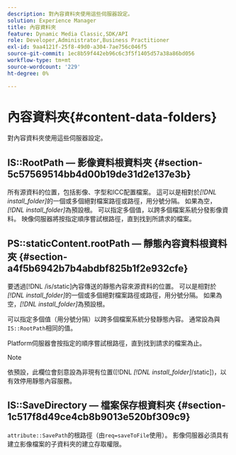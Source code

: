 ```yaml
---
description: 對內容資料夾使用這些伺服器設定。
solution: Experience Manager
title: 內容資料夾
feature: Dynamic Media Classic,SDK/API
role: Developer,Administrator,Business Practitioner
exl-id: 9aa4121f-25f8-49d0-a304-7ae756c046f5
source-git-commit: 1ec8b59f442eb96c6c3f5f1405d57a38a86bd056
workflow-type: tm+mt
source-wordcount: '229'
ht-degree: 0%

---
```


# 內容資料夾{#content-data-folders}

對內容資料夾使用這些伺服器設定。

## IS::RootPath — 影像資料根資料夾 {#section-5c57569514bb4d00b19de31d2e137e3b}

所有源資料的位置，包括影像、字型和ICC配置檔案。 這可以是相對於&#x200B;*[!DNL install_folder]*&#x200B;的一個或多個絕對檔案路徑或路徑，用分號分隔。 如果為空，*[!DNL install_folder]*&#x200B;為預設根。 可以指定多個值，以跨多個檔案系統分發影像資料。 映像伺服器將按指定順序嘗試根路徑，直到找到所請求的檔案。

## PS::staticContent.rootPath — 靜態內容資料根資料夾 {#section-a4f5b6942b7b4abdbf825b1f2e932cfe}

要透過[!DNL /is/static]內容傳送的靜態內容來源資料的位置。 可以是相對於&#x200B;*[!DNL install_folder]*&#x200B;的一個或多個絕對檔案路徑或路徑，用分號分隔。 如果為空，*[!DNL install_folder]*&#x200B;為預設根。

可以指定多個值（用分號分隔）以跨多個檔案系統分發靜態內容。 通常設為與`IS::RootPath`相同的值。

Platform伺服器會按指定的順序嘗試根路徑，直到找到請求的檔案為止。

>[!NOTE]
>
>依預設，此欄位會刻意設為非現有位置([!DNL *[!DNL install_folder]*/static])，以有效停用靜態內容服務。

## IS::SaveDirectory — 檔案保存根資料夾 {#section-1c517f8d49ce4cb8b9013e520bf309c9}

`attribute::SavePath`的根路徑（由`req=saveToFile`使用）。 影像伺服器必須具有建立影像檔案的子資料夾的建立存取權限。
